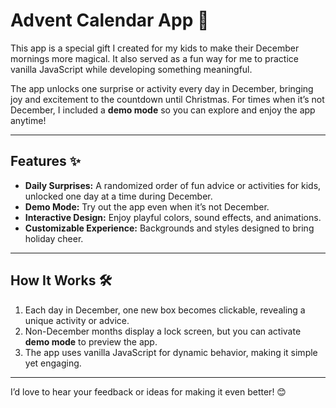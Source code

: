 # Advent Calendar App 🎄

This app is a special gift I created for my kids to make their December mornings more magical. It also served as a fun way for me to practice vanilla JavaScript while developing something meaningful.

The app unlocks one surprise or activity every day in December, bringing joy and excitement to the countdown until Christmas. For times when it’s not December, I included a **demo mode** so you can explore and enjoy the app anytime!

---

## Features ✨

- **Daily Surprises:** A randomized order of fun advice or activities for kids, unlocked one day at a time during December.
- **Demo Mode:** Try out the app even when it’s not December.
- **Interactive Design:** Enjoy playful colors, sound effects, and animations.
- **Customizable Experience:** Backgrounds and styles designed to bring holiday cheer.

---

## How It Works 🛠️

1. Each day in December, one new box becomes clickable, revealing a unique activity or advice.
2. Non-December months display a lock screen, but you can activate **demo mode** to preview the app.
3. The app uses vanilla JavaScript for dynamic behavior, making it simple yet engaging.

---

I’d love to hear your feedback or ideas for making it even better! 😊

